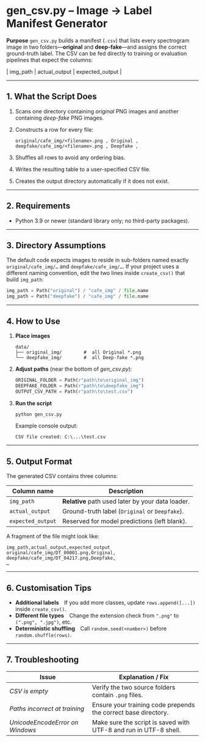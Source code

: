 # gen\_csv.py – Image → Label Manifest Generator

**Purpose**
`gen_csv.py` builds a manifest (`.csv`) that lists every spectrogram image in two
folders—**original** and **deep-fake**—and assigns the correct ground-truth
label. The CSV can be fed directly to training or evaluation pipelines that
expect the columns:

\| img\_path | actual\_output | expected\_output |

---

## 1.  What the Script Does

1. Scans one directory containing *original* PNG images and another containing
   *deep-fake* PNG images.
2. Constructs a row for every file:

   ```
   original/cafe_img/<filename>.png , Original , 
   deepfake/cafe_img/<filename>.png , Deepfake , 
   ```
3. Shuffles all rows to avoid any ordering bias.
4. Writes the resulting table to a user-specified CSV file.
5. Creates the output directory automatically if it does not exist.

---

## 2.  Requirements

* Python 3.9 or newer (standard library only; no third-party packages).

---

## 3.  Directory Assumptions

The default code expects images to reside in sub-folders named exactly
`original/cafe_img/…` and `deepfake/cafe_img/…`.
If your project uses a different naming convention, edit the two lines inside
`create_csv()` that build `img_path`:

```python
img_path = Path("original") / "cafe_img" / file.name
img_path = Path("deepfake") / "cafe_img" / file.name
```

---

## 4.  How to Use

1. **Place images**

   ```
   data/
   ├── original_img/        #  all Original *.png
   └── deepfake_img/        #  all Deep-fake *.png
   ```

2. **Adjust paths** (near the bottom of *gen\_csv.py*):

   ```python
   ORIGINAL_FOLDER = Path(r"path\to\original_img")
   DEEPFAKE_FOLDER = Path(r"path\to\deepfake_img")
   OUTPUT_CSV_PATH = Path(r"path\to\test.csv")
   ```

3. **Run the script**

   ```bash
   python gen_csv.py
   ```

   Example console output:

   ```
   CSV file created: C:\...\test.csv
   ```

---

## 5.  Output Format

The generated CSV contains three columns:

| Column name       | Description                                       |
| ----------------- | ------------------------------------------------- |
| `img_path`        | **Relative** path used later by your data loader. |
| `actual_output`   | Ground-truth label (`Original` or `Deepfake`).    |
| `expected_output` | Reserved for model predictions (left blank).      |

A fragment of the file might look like:

```
img_path,actual_output,expected_output
original/cafe_img/DT_00001.png,Original,
deepfake/cafe_img/DT_04217.png,Deepfake,
…
```

---

## 6.  Customisation Tips

* **Additional labels** If you add more classes, update
  `rows.append([...])` inside `create_csv()`.
* **Different file types** Change the extension check from
  `".png"` to `(".png", ".jpg")`, etc.
* **Deterministic shuffling** Call `random.seed(<number>)` before
  `random.shuffle(rows)`.

---

## 7.  Troubleshooting

| Issue                           | Explanation / Fix                                                |
| ------------------------------- | ---------------------------------------------------------------- |
| *CSV is empty*                  | Verify the two source folders contain `.png` files.              |
| *Paths incorrect at training*   | Ensure your training code prepends the correct base directory.   |
| *UnicodeEncodeError on Windows* | Make sure the script is saved with UTF-8 and run in UTF-8 shell. |

